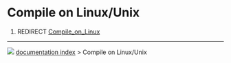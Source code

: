 # Compile on Linux/Unix
1.  REDIRECT [Compile_on_Linux](Compile_on_Linux.md)



---
![](images/Right_arrow.png) [documentation index](../README.md) > Compile on Linux/Unix
